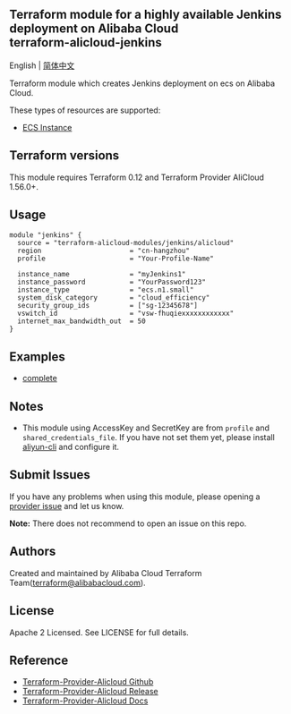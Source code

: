Terraform module for a highly available Jenkins deployment on Alibaba Cloud  
terraform-alicloud-jenkins
----------


English | [简体中文](https://github.com/terraform-alicloud-modules/terraform-alicloud-jenkins/blob/master/README-CN.md)

Terraform module which creates Jenkins deployment on ecs on Alibaba Cloud. 

These types of resources are supported:

* [ECS Instance](https://www.terraform.io/docs/providers/alicloud/r/instance.html)

## Terraform versions

This module requires Terraform 0.12 and Terraform Provider AliCloud 1.56.0+.

## Usage

```hcl
module "jenkins" {
  source = "terraform-alicloud-modules/jenkins/alicloud"
  region                      = "cn-hangzhou"
  profile                     = "Your-Profile-Name"

  instance_name               = "myJenkins1"
  instance_password           = "YourPassword123"
  instance_type               = "ecs.n1.small"
  system_disk_category        = "cloud_efficiency"
  security_group_ids          = ["sg-12345678"]
  vswitch_id                  = "vsw-fhuqiexxxxxxxxxxxx"
  internet_max_bandwidth_out  = 50
}
```

## Examples

* [complete](https://github.com/terraform-alicloud-modules/terraform-alicloud-jenkins/tree/master/examples/complete)

## Notes

* This module using AccessKey and SecretKey are from `profile` and `shared_credentials_file`.
If you have not set them yet, please install [aliyun-cli](https://github.com/aliyun/aliyun-cli#installation) and configure it.

Submit Issues
-------------
If you have any problems when using this module, please opening a [provider issue](https://github.com/terraform-providers/terraform-provider-alicloud/issues/new) and let us know.

**Note:** There does not recommend to open an issue on this repo.

Authors
-------
Created and maintained by Alibaba Cloud Terraform Team(terraform@alibabacloud.com). 

License
----
Apache 2 Licensed. See LICENSE for full details.

Reference
---------
* [Terraform-Provider-Alicloud Github](https://github.com/terraform-providers/terraform-provider-alicloud)
* [Terraform-Provider-Alicloud Release](https://releases.hashicorp.com/terraform-provider-alicloud/)
* [Terraform-Provider-Alicloud Docs](https://www.terraform.io/docs/providers/alicloud/index.html)
